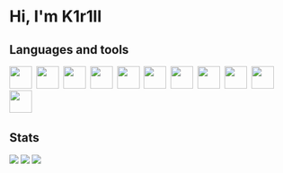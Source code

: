 # Hi, I'm K1r1ll

## Languages and tools 
<img src="https://cdn.jsdelivr.net/gh/devicons/devicon@latest/icons/python/python-original.svg" width="40" height="40"/>&nbsp; 
<img src="https://cdn.jsdelivr.net/gh/devicons/devicon@latest/icons/flask/flask-original.svg" width="40" height="40"/>&nbsp; 
<img src="https://cdn.jsdelivr.net/gh/devicons/devicon@latest/icons/qt/qt-original.svg" width="40" height="40" />&nbsp; 
<img src="https://cdn.jsdelivr.net/gh/devicons/devicon@latest/icons/git/git-plain.svg" width="40" height="40"/>&nbsp; 
<img src="https://cdn.jsdelivr.net/gh/devicons/devicon@latest/icons/azuresqldatabase/azuresqldatabase-original.svg" width="40" height="40"/>&nbsp; 
<img src="https://cdn.jsdelivr.net/gh/devicons/devicon@latest/icons/linux/linux-original.svg" width="40" height="40"/>&nbsp;
<img src="https://cdn.jsdelivr.net/gh/devicons/devicon@latest/icons/windows11/windows11-original.svg" width="40" height="40"/>&nbsp;
<img src="https://cdn.jsdelivr.net/gh/devicons/devicon@latest/icons/javascript/javascript-original.svg" width="40" height="40"/>&nbsp;
<img src="https://cdn.jsdelivr.net/gh/devicons/devicon@latest/icons/html5/html5-original.svg" width="40" height="40"/>&nbsp;
<img src="https://cdn.jsdelivr.net/gh/devicons/devicon@latest/icons/css3/css3-original.svg" width="40" height="40"/>&nbsp;
<img src="https://cdn.jsdelivr.net/gh/devicons/devicon@latest/icons/bootstrap/bootstrap-original.svg" width="40" height="40"/>&nbsp;
          
## Stats
![](http://github-profile-summary-cards.vercel.app/api/cards/profile-details?username=K1r1ll-Nickitin117&theme=github_dark) 
![](http://github-profile-summary-cards.vercel.app/api/cards/most-commit-language?username=K1r1ll-Nickitin117&theme=github_dark) 
![](http://github-profile-summary-cards.vercel.app/api/cards/stats?username=K1r1ll-Nickitin117&theme=github_dark) 
